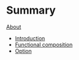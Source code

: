 # Summary

[About](./about.md)

- [Introduction](./01-Introduction/index.md)
- [Functional composition](./02-Functional-Composition/index.md)
- [Option](./02-Option/index.md)
